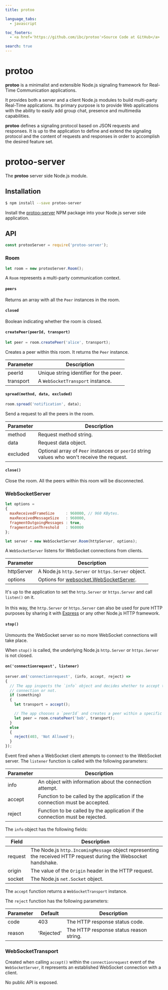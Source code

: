 ```yaml
---
title: protoo

language_tabs:
  - javascript

toc_footers:
  - <a href='https://github.com/ibc/protoo'>Source Code at GitHub</a>

search: true
---
```


# protoo

**protoo** is a minimalist and extensible Node.js signaling framework for Real-Time Communication applications.

It provides both a server and a client Node.js modules to build multi-party Real-Time applications. Its primary purpose is to provide Web applications with the ability to easily add group chat, presence and multimedia capabilities.

**protoo** defines a signaling protocol based on JSON requests and responses. It is up to the application to define and extend the signaling protocol and the content of requests and responses in order to accomplish the desired feature set.


# protoo-server

The **protoo** server side Node.js module.


## Installation

```bash
$ npm install --save protoo-server
```

Install the [protoo-server](https://www.npmjs.com/package/protoo-server) NPM package into your Node.js server side application.


## API

```javascript
const protooServer = require('protoo-server');
```


### Room

```javascript
let room = new protooServer.Room();
```

A `Room` represents a multi-party communication context.


#### `peers`

Returns an array with all the `Peer` instances in the room.


#### `closed`

Boolean indicating whether the room is closed.


#### `createPeer(peerId, transport)`

```javascript
let peer = room.createPeer('alice', transport);
```

Creates a peer within this room. It returns the `Peer` instance.

Parameter    | Description
------------ | ------------------------------
peerId       | Unique string identifier for the peer.
transport    | A `WebSocketTransport` instance.


#### `spread(method, data, excluded)`

```javascript
room.spread('notification', data);
```

Send a request to all the peers in the room.

Parameter    | Description
------------ | ------------------------------
method       | Request method string.
data         | Request data object.
excluded     | Optional array of `Peer` instances or `peerId` string values who won't receive the request.


#### `close()`

Close the room. All the peers within this room will be disconnected.


### WebSocketServer

```javascript
let options =
{
  maxReceivedFrameSize     : 960000, // 960 KBytes.
  maxReceivedMessageSize   : 960000,
  fragmentOutgoingMessages : true,
  fragmentationThreshold   : 960000
};

let server = new WebSocketServer.Room(httpServer, options);
```

A `WebSocketServer` listens for WebSocket connections from clients.

Parameter    | Description
------------ | ------------------------------
httpServer   | A Node.js `http.Server` or `https.Server` object.
options      | Options for [websocket.WebSocketServer](https://github.com/theturtle32/WebSocket-Node/blob/master/docs/WebSocketServer.md#server-config-options).

<aside class='success'>
It's up to the application to set the <code>http.Server</code> or <code>https.Server</code> and call <code>listen()</code> on it.
<br><br>
In this way, the <code>http.Server</code> or <code>https.Server</code> can also be used for pure HTTP purposes by sharing it with <a href='http://expressjs.com/'>Express</a> or any other Node.js HTTP framework.
</aside>


#### `stop()`

Unmounts the WebSocket server so no more WebSocket connections will take place.

<aside class='notice'>
When <code>stop()</code> is called, the underlying Node.js <code>http.Server</code> or <code>https.Server</code> is not closed.
</aside>


#### `on('connectionrequest', listener)`

```javascript
server.on('connectionrequest', (info, accept, reject) =>
{
  // The app inspects the `info` object and decides whether to accept the
  // connection or not.  
  if (something)
  {
    let transport = accept();

    // The app chooses a `peerId` and creates a peer within a specific room.
    let peer = room.createPeer('bob', transport);
  }
  else
  {
    reject(403, 'Not Allowed');
  }
});
```

Event fired when a WebSocket client attempts to connect to the WebSocket server. The `listener` function is called with the following parameters:

Parameter    | Description
------------ | ------------------------------
info         | An object with information about the connection attempt.
accept       | Function to be called by the application if the connection must be accepted.
reject       | Function to be called by the application if the connection must be rejected.

The `info` object has the following fields:

Field        | Description
------------ | ------------------------------
request      | The Node.js `http.IncomingMessage` object representing the received HTTP request during the Websocket handshake.
origin       | The value of the `Origin` header in the HTTP request.
socket       | The Node.js `net.Socket` object.

The `accept` function returns a `WebSocketTransport` instance.

The `reject` function has the following parameters:

Parameter    | Default    | Description
------------ | ---------- | -----------------------
code         | 403        | The HTTP response status code.
reason       | 'Rejected' | The HTTP response status reason string.


### WebSocketTransport

Created when calling `accept()` within the `connectionrequest` event of the `WebSocketServer`, it represents an established WebSocket connection with a client.

No public API is exposed.
